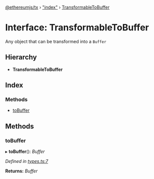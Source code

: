 [@ethereumjs/tx](../README.md) › ["index"](../modules/_index_.md) › [TransformableToBuffer](_index_.transformabletobuffer.md)

# Interface: TransformableToBuffer

Any object that can be transformed into a `Buffer`

## Hierarchy

* **TransformableToBuffer**

## Index

### Methods

* [toBuffer](_index_.transformabletobuffer.md#tobuffer)

## Methods

###  toBuffer

▸ **toBuffer**(): *Buffer*

*Defined in [types.ts:7](https://github.com/ethereumjs/ethereumjs-vm/blob/master/packages/tx/src/types.ts#L7)*

**Returns:** *Buffer*
